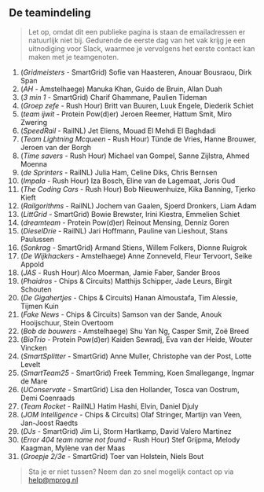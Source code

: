 ## De teamindeling

> Let op, omdat dit een publieke pagina is staan de emailadressen er natuurlijk niet bij. Gedurende de eerste dag van het vak krijg je een uitnodiging voor Slack, waarmee je vervolgens het eerste contact kan maken met je teamgenoten.

1.	(*Gridmeisters* - SmartGrid)
	Sofie van Haasteren,
	Anouar Bousraou,
	Dirk Span
2.	(*AH* - Amstelhaege)
	Manuka Khan,
	Guido de Bruin,
	Allan Duah
3.	(*3 min 1* - SmartGrid)
	Charif Ghammane,
	Paulien Tideman
4.	(*Groep zefe* - Rush Hour)
	Britt van Buuren,
	Luuk Engele,
	Diederik Schiet
5.	(*team ijwit* - Protein Pow(d)er)
	Jeroen Reemer,
	Hattum Smit,
	Miro Zwering
6.	(*SpeedRail* - RailNL)
	Jet Eliens,
	Mouad El Mehdi El Baghdadi
7.	(*Team Lightning Mcqueen* - Rush Hour)
	Tünde de Vries,
	Hanne Brouwer,
	Jeroen van der Borgh
8.	(*Time savers* - Rush Hour)
	Michael van Gompel,
	Sanne Zijlstra,
	Ahmed Moenna
9.	(*de Sprinters* - RailNL)
	Julia Ham,
	Celine Diks,
	Chris Bernsen
10.	(*Impala* - Rush Hour)
	Iza Bosch,
	Eline van de Lagemaat,
	Joris Oud
11.	(*The Coding Cars* - Rush Hour)
	Bob Nieuwenhuize,
	Kika Banning,
	Tjerko Kieft
12.	(*Railgorithms* - RailNL)
	Jochem van Gaalen,
	Sjoerd Dronkers,
	Liam Adam
13.	(*LittGrid* - SmartGrid)
	Bowie Brewster,
	Irini Kiestra,
	Emmelien Schiet
14.	(*dreamteam* - Protein Pow(d)er)
	Reinout Mensing,
	Denniz Goren
15.	(*DieselDrie* - RailNL)
	Jari Hoffmann,
	Pauline van Lieshout,
	Stans Paulussen
16.	(*Sonkrag* - SmartGrid)
	Armand Stiens,
	Willem Folkers,
	Dionne Ruigrok
17.	(*De Wijkhackers* - Amstelhaege)
	Anne Zonneveld,
	Fleur Tervoort,
	Seike Appold
18.	(*JAS* - Rush Hour)
	Alco Moerman,
	Jamie Faber,
	Sander Broos
19.	(*Phaidros* - Chips & Circuits)
	Matthijs Schipper,
	Jade Leurs,
	Birgit Schouten
20.	(*De Gigahertjes* - Chips & Circuits)
	Hanan Almoustafa,
	Tim Alessie,
	Tijmen Kuin
21.	(*Fake News* - Chips & Circuits)
	Samson van der Sande,
	Anouk Hooijschuur,
	Stein Overtoom
22.	(*Bob de bouwers* - Amstelhaege)
	Shu Yan Ng,
	Casper Smit,
	Zoë Breed
23.	(*BioTrio* - Protein Pow(d)er)
	Kaiden Sewradj,
	Eva van der Heide,
	Wouter Vincken
24.	(*SmartSplitter* - SmartGrid)
	Anne Muller,
	Christophe van der Post,
	Lotte Levelt
25.	(*SmartTeam25* - SmartGrid)
	Freek Temming,
	Koen Smallegange,
	Ingmar de Mare
26.	(*UConservate* - SmartGrid)
	Lisa den Hollander,
	Tosca van Oostrum,
	Demi Coenraads
27.	(*Team Rocket* - RailNL)
	Hatim Hashi,
	Elvin,
	Daniel Djuly
28.	(*JOM Intelligence* - Chips & Circuits)
	Olaf Stringer,
	Martijn van Veen,
	Jan-Joost Raedts
29.	(*DJs* - SmartGrid)
	Jim Li,
	Storm Hartkamp,
	David Valero Martinez
30.	(*Error 404 team name not found* - Rush Hour)
	Stef Grijpma,
	Melody Kaagman,
	Mylène van der Maas
31. (*Groepje 2/3e* - SmartGrid)
	Toer van Holstein,
	Niels Bout

> Sta je er niet tussen? Neem dan zo snel mogelijk contact op via help@mprog.nl
